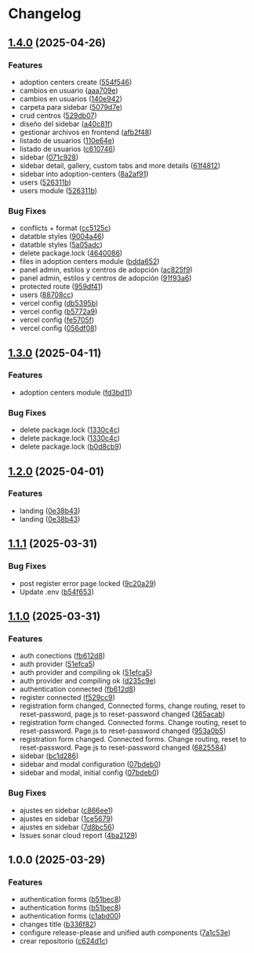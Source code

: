 # Changelog

## [1.4.0](https://github.com/TitansDevOps/client/compare/v1.3.0...v1.4.0) (2025-04-26)


### Features

* adoption centers create ([554f546](https://github.com/TitansDevOps/client/commit/554f54654df129e4f11e8bc2c22e18a3fb0ce408))
* cambios en usuario ([aaa709e](https://github.com/TitansDevOps/client/commit/aaa709eab4561f35083171a41c28f76c2036af81))
* cambios en usuarios ([140e942](https://github.com/TitansDevOps/client/commit/140e9420f9c57e96552cb7bffa904fc66656e22b))
* carpeta para sidebar ([5079d7e](https://github.com/TitansDevOps/client/commit/5079d7e9a718105110000d08776871dea301fcc9))
* crud centros ([529db07](https://github.com/TitansDevOps/client/commit/529db07dd72c1393bb9c5932194cf88a9c2284be))
* diseño del sidebar ([a40c81f](https://github.com/TitansDevOps/client/commit/a40c81fbd04972de4d93cf4aec48974b89c45966))
* gestionar archivos en frontend ([afb2f48](https://github.com/TitansDevOps/client/commit/afb2f48ce80989cec7c2caa5fe76c697faef06a0))
* listado de usuarios ([110e64e](https://github.com/TitansDevOps/client/commit/110e64ebad4661ffeaa82fe275550bf5b88a8e69))
* listado de usuarios ([c610746](https://github.com/TitansDevOps/client/commit/c610746472157d873729d1575f292b3635965037))
* sidebar ([071c928](https://github.com/TitansDevOps/client/commit/071c928678e5f82b721d9dd13d3be9de1d819871))
* sidebar detail, gallery, custom tabs and more details ([61f4812](https://github.com/TitansDevOps/client/commit/61f4812b224964caf8ea01cc54c1fa239f84f8f1))
* sidebar into adoption-centers ([8a2af91](https://github.com/TitansDevOps/client/commit/8a2af91eba32be3f26d6ffa9598beb546fe6038e))
* users ([526311b](https://github.com/TitansDevOps/client/commit/526311b91b9e95ffce9cebbd55d69a73c6450f8b))
* users module ([526311b](https://github.com/TitansDevOps/client/commit/526311b91b9e95ffce9cebbd55d69a73c6450f8b))


### Bug Fixes

* conflicts + format ([cc5125c](https://github.com/TitansDevOps/client/commit/cc5125c50d93b59b7551c5f71c4948c5e0a5f1e1))
* datatble styles ([9004a46](https://github.com/TitansDevOps/client/commit/9004a466faa532b257e6c4f98937225a10c606aa))
* datatble styles ([5a05adc](https://github.com/TitansDevOps/client/commit/5a05adc55b6b54b572563d0474c0334bcb2f9e14))
* delete package.lock ([4640086](https://github.com/TitansDevOps/client/commit/46400862808d70502d38dff3f383ed7a5e5484ba))
* files in adoption centers module ([bdda652](https://github.com/TitansDevOps/client/commit/bdda652b21c09e7d7b5e639bb2e21133da5d90ca))
* panel admin, estilos y centros de adopción ([ac825f9](https://github.com/TitansDevOps/client/commit/ac825f9129779a400874520d355ef62e889b09c6))
* panel admin, estilos y centros de adopción ([91f93a6](https://github.com/TitansDevOps/client/commit/91f93a6181796b3cceb8b3167c652519df242c56))
* protected route ([959df41](https://github.com/TitansDevOps/client/commit/959df41b0549263a6e96ab06dfd3a05dfb485f37))
* users ([88708cc](https://github.com/TitansDevOps/client/commit/88708cc4733b2f658ad4e51a96b7a8aa9cfcfd5d))
* vercel config ([db5395b](https://github.com/TitansDevOps/client/commit/db5395bbbd2b70af81a7e6fae3a123236388c11c))
* vercel config ([b5772a9](https://github.com/TitansDevOps/client/commit/b5772a9835da82229315a8c5f0e4cadfee93c591))
* vercel config ([fe5705f](https://github.com/TitansDevOps/client/commit/fe5705f293cdcfc94502d252170efd4562c9730f))
* vercel config ([056df08](https://github.com/TitansDevOps/client/commit/056df0857575398eb3c05753ff0e02da8ba6526d))

## [1.3.0](https://github.com/TitansDevOps/client/compare/v1.2.0...v1.3.0) (2025-04-11)

### Features

- adoption centers module ([fd3bd11](https://github.com/TitansDevOps/client/commit/fd3bd1113b38452cf89c504c35d36e0960e40220))

### Bug Fixes

- delete package.lock ([1330c4c](https://github.com/TitansDevOps/client/commit/1330c4ce2bee437e605300c5ac0d3e5c2229ae21))
- delete package.lock ([1330c4c](https://github.com/TitansDevOps/client/commit/1330c4ce2bee437e605300c5ac0d3e5c2229ae21))
- delete package.lock ([b0d8cb9](https://github.com/TitansDevOps/client/commit/b0d8cb955760cde7906d232711ae9f7e0530ba3e))

## [1.2.0](https://github.com/TitansDevOps/client/compare/v1.1.1...v1.2.0) (2025-04-01)

### Features

- landing ([0e38b43](https://github.com/TitansDevOps/client/commit/0e38b43ec91288df620ab2e59696f7fde8ea1785))
- landing ([0e38b43](https://github.com/TitansDevOps/client/commit/0e38b43ec91288df620ab2e59696f7fde8ea1785))

## [1.1.1](https://github.com/TitansDevOps/client/compare/v1.1.0...v1.1.1) (2025-03-31)

### Bug Fixes

- post register error page locked ([9c20a29](https://github.com/TitansDevOps/client/commit/9c20a299e84addf070e0fdf083d286f57d9c597b))
- Update .env ([b54f653](https://github.com/TitansDevOps/client/commit/b54f6533efafa8b08f2abc72d4f130b8763d09e8))

## [1.1.0](https://github.com/TitansDevOps/client/compare/v1.0.0...v1.1.0) (2025-03-31)

### Features

- auth conections ([fb612d8](https://github.com/TitansDevOps/client/commit/fb612d8034f1ed7fa6550ee410c71990d8670458))
- auth provider ([51efca5](https://github.com/TitansDevOps/client/commit/51efca5eee8e8e7d6452f4a82681ad4f33bc945c))
- auth provider and compiling ok ([51efca5](https://github.com/TitansDevOps/client/commit/51efca5eee8e8e7d6452f4a82681ad4f33bc945c))
- auth provider and compiling ok ([d235c9e](https://github.com/TitansDevOps/client/commit/d235c9e711391970fb1568d83d26878c827d4849))
- authentication connected ([fb612d8](https://github.com/TitansDevOps/client/commit/fb612d8034f1ed7fa6550ee410c71990d8670458))
- register connected ([f529cc9](https://github.com/TitansDevOps/client/commit/f529cc9b6ca8f209add1294b2fdc78832ed88459))
- registration form changed, Connected forms, change routing, reset to reset-password, page.js to reset-password changed ([365acab](https://github.com/TitansDevOps/client/commit/365acab28241361efe24fcc1f801991ff2a2a23c))
- registration form changed. Connected forms. Change routing, reset to reset-password. Page.js to reset-password changed ([953a0b5](https://github.com/TitansDevOps/client/commit/953a0b5d5769f6e454008c36691e7cc7623ef917))
- registration form changed. Connected forms. Change routing, reset to reset-password. Page.js to reset-password changed ([6825584](https://github.com/TitansDevOps/client/commit/6825584185f5be5391291d6c4ff1a0d063df4b2f))
- sidebar ([bc1d286](https://github.com/TitansDevOps/client/commit/bc1d2863e5e68cb128cde25ec7899552f338a3c3))
- sidebar and modal configuration ([07bdeb0](https://github.com/TitansDevOps/client/commit/07bdeb0b9a97c6684258b051248bdfe4ad50bbe4))
- sidebar and modal, initial config ([07bdeb0](https://github.com/TitansDevOps/client/commit/07bdeb0b9a97c6684258b051248bdfe4ad50bbe4))

### Bug Fixes

- ajustes en sidebar ([c866ee1](https://github.com/TitansDevOps/client/commit/c866ee1e817207c33780951402ac864d4c9f4b0b))
- ajustes en sidebar ([1ce5679](https://github.com/TitansDevOps/client/commit/1ce567948fa8fbce59fa240da7df0250513a217b))
- ajustes en sidebar ([7d8bc56](https://github.com/TitansDevOps/client/commit/7d8bc56f04d4a8c65be9754f41425809c15a73f9))
- Issues sonar cloud report ([4ba2129](https://github.com/TitansDevOps/client/commit/4ba2129a9ac120a206d8023dc86700ea896b1bfd))

## 1.0.0 (2025-03-29)

### Features

- authentication forms ([b51bec8](https://github.com/TitansDevOps/client/commit/b51bec8b9d8d605083338649332b0a86022b9e05))
- authentication forms ([b51bec8](https://github.com/TitansDevOps/client/commit/b51bec8b9d8d605083338649332b0a86022b9e05))
- authentication forms ([c1abd00](https://github.com/TitansDevOps/client/commit/c1abd00bdf30de1ee291e493f3231267a957cc4e))
- changes title ([b336f82](https://github.com/TitansDevOps/client/commit/b336f828493169e2ce5a51b2b502984b28892f2a))
- configure release-please and unified auth components ([7a1c53e](https://github.com/TitansDevOps/client/commit/7a1c53e315d61440e57f60418e258db25bcdb15b))
- crear repositorio ([c624d1c](https://github.com/TitansDevOps/client/commit/c624d1cbd02eea6c373e3e9535c4ee12cff90fa4))
